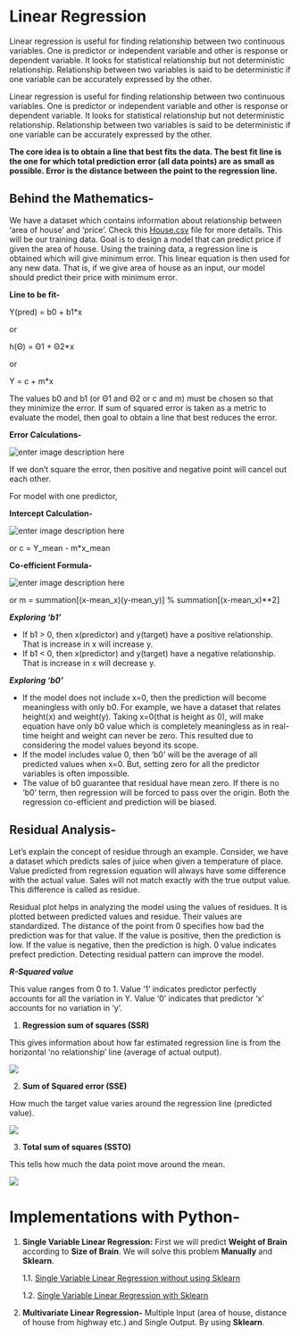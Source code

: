 

# Linear Regression
Linear regression is useful for finding relationship between two continuous variables. One is predictor or independent variable and other is response or dependent variable. It looks for statistical relationship but not deterministic relationship. Relationship between two variables is said to be deterministic if one variable can be accurately expressed by the other.

Linear regression is useful for finding relationship between two continuous variables. One is predictor or independent variable and other is response or dependent variable. It looks for statistical relationship but not deterministic relationship. Relationship between two variables is said to be deterministic if one variable can be accurately expressed by the other.

**The core idea is to obtain a line that best fits the data. The best fit line is the one for which total prediction error (all data points) are as small as possible. Error is the distance between the point to the regression line.**

## Behind the Mathematics-
We have a dataset which contains information about relationship between ‘area of house’ and ‘price’. Check this [House.csv](https://github.com/Dipeshpal/Machine-Learning/blob/master/Linear%20Regression/dataset.csv) file for more details.
This will be our training data. Goal is to design a model that can predict price if given the area of house. Using the training data, a regression line is obtained which will give minimum error. This linear equation is then used for any new data. That is, if we give area of house as an input, our model should predict their price with minimum error.

**Line to be fit-**

Y(pred) = b0 + b1*x

or

h(Θ) = Θ1 + Θ2*x

or

Y = c + m*x

The values b0 and b1 (or Θ1 and Θ2 or c and m) must be chosen so that they minimize the error. If sum of squared error is taken as a metric to evaluate the model, then goal to obtain a line that best reduces the error.

**Error Calculations-**

![enter image description here](https://cdn-images-1.medium.com/max/1600/1*Utp8sgyLk7H39qOQY9pf1A.png)

If we don’t square the error, then positive and negative point will cancel out each other.

For model with one predictor,

**Intercept Calculation-**

![enter image description here](https://cdn-images-1.medium.com/max/1600/1*1evY0PuCUENCpDP_QRplig.png)

or c = Y_mean - m*x_mean

**Co-efficient Formula-**

![enter image description here](https://cdn-images-1.medium.com/max/1600/1*Cx1Yej9zLVI1O16I3mODqA.png)

or m = summation[(x-mean_x)(y-mean_y)] % summation[(x-mean_x)**2]

**_Exploring ‘b1’_**

-   If b1 > 0, then x(predictor) and y(target) have a positive relationship. That is increase in x will increase y.
-   If b1 < 0, then x(predictor) and y(target) have a negative relationship. That is increase in x will decrease y.

**_Exploring ‘b0’_**

-   If the model does not include x=0, then the prediction will become meaningless with only b0. For example, we have a dataset that relates height(x) and weight(y). Taking x=0(that is height as 0), will make equation have only b0 value which is completely meaningless as in real-time height and weight can never be zero. This resulted due to considering the model values beyond its scope.
-   If the model includes value 0, then ‘b0’ will be the average of all predicted values when x=0. But, setting zero for all the predictor variables is often impossible.
-   The value of b0 guarantee that residual have mean zero. If there is no ‘b0’ term, then regression will be forced to pass over the origin. Both the regression co-efficient and prediction will be biased.

## Residual Analysis-

Let’s explain the concept of residue through an example. Consider, we have a dataset which predicts sales of juice when given a temperature of place. Value predicted from regression equation will always have some difference with the actual value. Sales will not match exactly with the true output value. This difference is called as residue.

Residual plot helps in analyzing the model using the values of residues. It is plotted between predicted values and residue. Their values are standardized. The distance of the point from 0 specifies how bad the prediction was for that value. If the value is positive, then the prediction is low. If the value is negative, then the prediction is high. 0 value indicates prefect prediction. Detecting residual pattern can improve the model.

**_R-Squared value_**

This value ranges from 0 to 1. Value ‘1’ indicates predictor perfectly accounts for all the variation in Y. Value ‘0’ indicates that predictor ‘x’ accounts for no variation in ‘y’.

1. **Regression sum of squares (SSR)**

This gives information about how far estimated regression line is from the horizontal ‘no relationship’ line (average of actual output).

![](https://cdn-images-1.medium.com/max/800/1*eXRB9iStTLFtrPkSfbWEHg.png)


2. **Sum of Squared error (SSE)**

How much the target value varies around the regression line (predicted value).

![](https://cdn-images-1.medium.com/max/800/1*M7ukJZNTvPd6tQqNXxGGzQ.png)


3. **Total sum of squares (SSTO)**

This tells how much the data point move around the mean.

![](https://cdn-images-1.medium.com/max/800/1*LXAc7FPLOgB1L3IqSUKl5A.png)


# Implementations with Python-
1. **Single Variable Linear Regression:** First we will predict **Weight of Brain** according to **Size of Brain**. We will solve this problem **Manually** and **Sklearn**.
  
   1.1. [Single Variable Linear Regression without using Sklearn](https://github.com/Dipeshpal/Machine-Learning/blob/master/Linear%20Regression/Linear%20Regression%20without%20Using%20Sklearn.md)
  
   1.2. [Single Variable Linear Regression with Sklearn](https://github.com/Dipeshpal/Machine-Learning/blob/master/Linear%20Regression/Linear%20Regression%20with%20Sklearn.md)
2. **Multivariate Linear Regression-** Multiple Input (area of house, distance of house from highway etc.) and Single Output. By using **Sklearn**.
